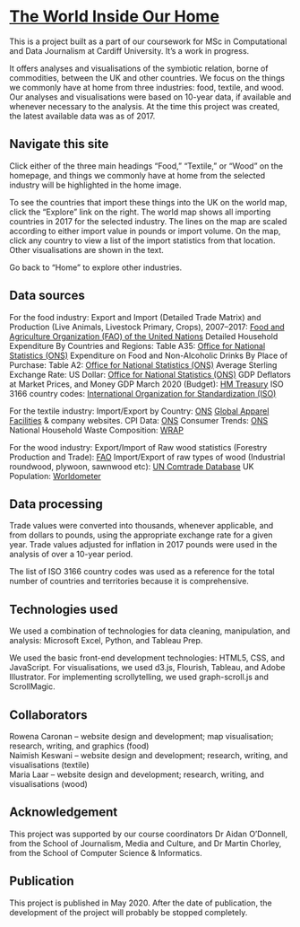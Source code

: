# [The World Inside Our Home](https://rfcaronan.github.io/theworldinsideourhome/index.html)

This is a project built as a part of our coursework for MSc in Computational and Data Journalism at Cardiff University. It’s a work in progress.

It offers analyses and visualisations of the symbiotic relation, borne of commodities, between the UK and other countries. We focus on the things we commonly have at home from three industries: food, textile, and wood. Our analyses and visualisations were based on 10-year data, if available and whenever necessary to the analysis. At the time this project was created, the latest available data was as of 2017.

## Navigate this site

Click either of the three main headings “Food,” “Textile,” or “Wood” on the homepage, and things we commonly have at home from the selected industry will be highlighted in the home image.

To see the countries that import these things into the UK on the world map, click the “Explore” link on the right. The world map shows all importing countries in 2017 for the selected industry. The lines on the map are scaled according to either import value in pounds or import volume. On the map, click any country to view a list of the import statistics from that location. Other visualisations are shown in the text.

Go back to “Home” to explore other industries.

## Data sources

For the food industry:
Export and Import (Detailed Trade Matrix) and Production (Live Animals, Livestock Primary, Crops), 2007–2017: [Food and Agriculture Organization (FAO) of the United Nations](http://www.fao.org/faostat/en/#data/TM)
Detailed Household Expenditure By Countries and Regions: Table A35: [Office for National Statistics (ONS)](https://www.ons.gov.uk/peoplepopulationandcommunity/personalandhouseholdfinances/expenditure/datasets/detailedhouseholdexpenditurebycountriesandregionsuktablea35)
Expenditure on Food and Non-Alcoholic Drinks By Place of Purchase: Table A2: [Office for National Statistics (ONS)]( https://www.ons.gov.uk/peoplepopulationandcommunity/personalandhouseholdfinances/expenditure/datasets/expenditureonfoodandnonalcoholicdrinksbyplaceofpurchaseukfinancialyearending2016tablea2)
Average Sterling Exchange Rate: US Dollar: [Office for National Statistics (ONS)](https://www.ons.gov.uk/economy/nationalaccounts/balanceofpayments/timeseries/auss/mret/previous)
GDP Deflators at Market Prices, and Money GDP March 2020 (Budget): [HM Treasury](https://www.gov.uk/government/statistics/gdp-deflators-at-market-prices-and-money-gdp-march-2020-budget)
ISO 3166 country codes: [International Organization for Standardization (ISO)](https://www.iso.org/iso-3166-country-codes.html)

For the textile industry:
Import/Export by Country: [ONS](https://www.ons.gov.uk/datasets/trade/editions/time-series/versions/19)
[Global Apparel Facilities](https://openapparel.org/) & company websites. 
CPI Data: [ONS](https://www.ons.gov.uk/economy/inflationandpriceindices/timeseries/d7bw/mm23?referrer=search&searchTerm=d7bw)
Consumer Trends: [ONS](https://www.ons.gov.uk/economy/nationalaccounts/satelliteaccounts/datasets/consumertrends)
National Household Waste Composition: [WRAP](https://wrap.org.uk/sites/files/wrap/National%20household%20waste%20composition%202017.pdf)

For the wood industry:
Export/Import of Raw wood statistics (Forestry Production and Trade): [FAO](http://www.fao.org/faostat/en/#data/TM)
Import/Export of raw types of wood (Industrial roundwood, plywoon, sawnwood etc): [UN Comtrade Database](https://comtrade.un.org/data)
UK Population: [Worldometer](https://www.worldometers.info/world-population/uk-population/)


## Data processing

Trade values were converted into thousands, whenever applicable, and from dollars to pounds, using the appropriate exchange rate for a given year. Trade values adjusted for inflation in 2017 pounds were used in the analysis of over a 10-year period.

The list of ISO 3166 country codes was used as a reference for the total number of countries and territories because it is comprehensive.

## Technologies used

We used a combination of technologies for data cleaning, manipulation, and analysis: Microsoft Excel, Python, and Tableau Prep.

We used the basic front-end development technologies: HTML5, CSS, and JavaScript. For visualisations, we used d3.js, Flourish, Tableau, and Adobe Illustrator. For implementing scrollytelling, we used graph-scroll.js and ScrollMagic.

## Collaborators

Rowena Caronan – website design and development; map visualisation; research, writing, and graphics (food)  
Naimish Keswani – website design and development; research, writing, and visualisations (textile)  
Maria Laar – website design and development; research, writing, and visualisations (wood)  

## Acknowledgement

This project was supported by our course coordinators Dr Aidan O’Donnell, from the School of Journalism, Media and Culture, and Dr Martin Chorley, from the School of Computer Science & Informatics.

## Publication

This project is published in May 2020. After the date of publication, the development of the project will probably be stopped completely.
